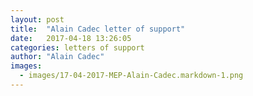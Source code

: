 ```yaml
---
layout: post
title:  "Alain Cadec letter of support"
date:   2017-04-18 13:26:05
categories: letters of support
author: "Alain Cadec"
images:
  - images/17-04-2017-MEP-Alain-Cadec.markdown-1.png 
---
```

